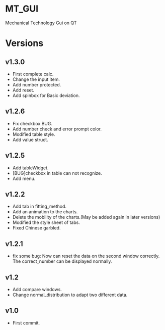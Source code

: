 # MT_GUI
Mechanical Technology Gui on QT

# Versions 
## v1.3.0
- First complete calc.
- Change the input item.
- Add number protected.
- Add reset.
- Add spinbox for Basic deviation.


## v1.2.6
- Fix checkbox BUG.
- Add number check and error prompt color.
- Modified table style.
- Add value struct.

## v1.2.5
- Add tableWidget.
- [BUG]checkbox in table can not recognize.
- Add menu.

## v1.2.2
- Add tab in fitting_method.
- Add an animation to the charts.
- Delete the mobility of the charts.(May be added again in later versions)
- Modified the style sheet of tabs.
- Fixed Chinese garbled.

## v1.2.1
- fix some bug:
  Now can reset the data on the second window correctly.
  The correct_number can be displayed normally.

## v1.2
- Add compare windows.
- Change normal_distribution to adapt two different data.

## v1.0
- First commit.